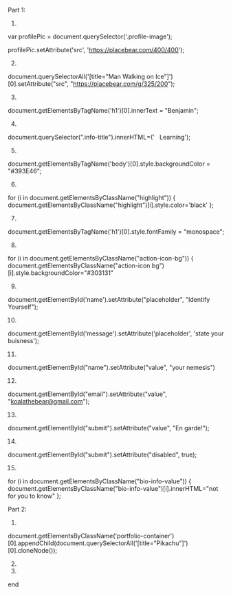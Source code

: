 Part 1:

1)
var profilePic = document.querySelector('.profile-image');

profilePic.setAttribute('src', 'https://placebear.com/400/400');


2)
document.querySelectorAll('[title="Man Walking on Ice"]')[0].setAttribute("src", "https://placebear.com/g/325/200");

3)
document.getElementsByTagName('h1')[0].innerText = "Benjamin";

4)
document.querySelector(".info-title").innerHTML=('<i class="icon-book"></i> &nbsp; Learning');

5)
document.getElementsByTagName('body')[0].style.backgroundColor = "#393E46";

6)
for (i in document.getElementsByClassName("highlight")) { document.getElementsByClassName("highlight")[i].style.color='black' };

7)
document.getElementsByTagName('h1')[0].style.fontFamily = "monospace";

8)
for (i in document.getElementsByClassName("action-icon-bg")) { document.getElementsByClassName("action-icon bg")[i].style.backgroundColor="#303131"


9)
document.getElementById('name').setAttribute("placeholder", "Identify Yourself");

10)
document.getElementById('message').setAttribute('placeholder', 'state your buisness');

11)
document.getElementById("name").setAttribute("value", "your nemesis")

12)
document.getElementById("email").setAttribute("value", "koalathebear@gmail.com");

13)
document.getElementById("submit").setAttribute("value", "En garde!");

14)
document.getElementById("submit").setAttribute("disabled", true);

15)
for (i in document.getElementsByClassName("bio-info-value")) { document.getElementsByClassName("bio-info-value")[i].innerHTML="not for you to know" };

Part 2:

1)
document.getElementsByClassName('portfolio-container')[0].appendChild(document.querySelectorAll('[title="Pikachu"]')[0].cloneNode());

2)


3)



















end
